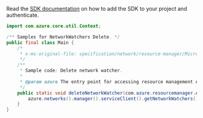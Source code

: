 Read the [SDK documentation](https://github.com/Azure/azure-sdk-for-java/blob/azure-resourcemanager_2.10.0/sdk/resourcemanager/azure-resourcemanager/README.md) on how to add the SDK to your project and authenticate.

```java
import com.azure.core.util.Context;

/** Samples for NetworkWatchers Delete. */
public final class Main {
    /*
     * x-ms-original-file: specification/network/resource-manager/Microsoft.Network/stable/2021-05-01/examples/NetworkWatcherDelete.json
     */
    /**
     * Sample code: Delete network watcher.
     *
     * @param azure The entry point for accessing resource management APIs in Azure.
     */
    public static void deleteNetworkWatcher(com.azure.resourcemanager.AzureResourceManager azure) {
        azure.networks().manager().serviceClient().getNetworkWatchers().delete("rg1", "nw1", Context.NONE);
    }
}
```
